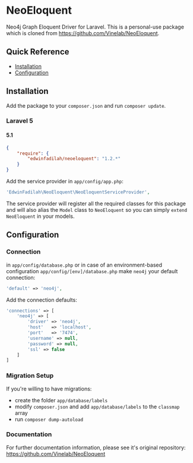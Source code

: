 # NeoEloquent

Neo4j Graph Eloquent Driver for Laravel. This is a personal-use package which is cloned from https://github.com/Vinelab/NeoEloquent.

## Quick Reference

 - [Installation](#installation)
 - [Configuration](#configuration)

## Installation

Add the package to your `composer.json` and run `composer update`.

### Laravel 5

#### 5.1

```json
{
    "require": {
        "edwinfadilah/neoeloquent": "1.2.*"
    }
}
```


Add the service provider in `app/config/app.php`:

```php
'EdwinFadilah\NeoEloquent\NeoEloquentServiceProvider',
```

The service provider will register all the required classes for this package and will also alias
the `Model` class to `NeoEloquent` so you can simply `extend NeoEloquent` in your models.

## Configuration

### Connection
in `app/config/database.php` or in case of an environment-based configuration `app/config/[env]/database.php`
make `neo4j` your default connection:

```php
'default' => 'neo4j',
```

Add the connection defaults:

```php
'connections' => [
    'neo4j' => [
        'driver' => 'neo4j',
        'host'   => 'localhost',
        'port'   => '7474',
        'username' => null,
        'password' => null,
        'ssl' => false
    ]
]
```

### Migration Setup

If you're willing to have migrations:

- create the folder `app/database/labels`
- modify `composer.json` and add `app/database/labels` to the `classmap` array
- run `composer dump-autoload`


### Documentation

For further documentation information, please see it's original repository: https://github.com/Vinelab/NeoEloquent